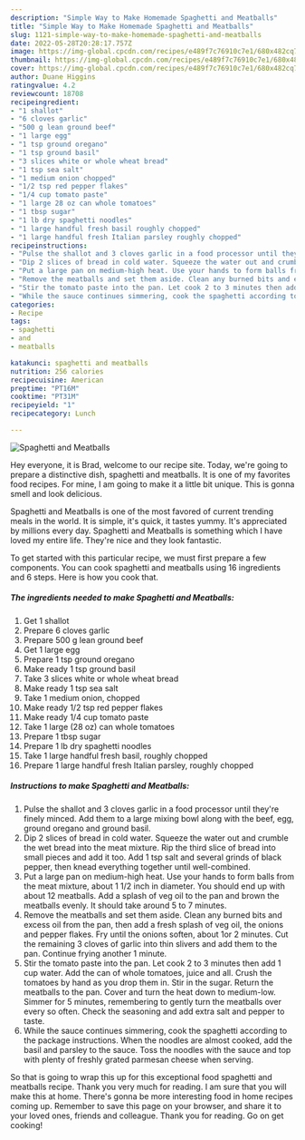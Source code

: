 ```yaml
---
description: "Simple Way to Make Homemade Spaghetti and Meatballs"
title: "Simple Way to Make Homemade Spaghetti and Meatballs"
slug: 1121-simple-way-to-make-homemade-spaghetti-and-meatballs
date: 2022-05-28T20:28:17.757Z
image: https://img-global.cpcdn.com/recipes/e489f7c76910c7e1/680x482cq70/spaghetti-and-meatballs-recipe-main-photo.jpg
thumbnail: https://img-global.cpcdn.com/recipes/e489f7c76910c7e1/680x482cq70/spaghetti-and-meatballs-recipe-main-photo.jpg
cover: https://img-global.cpcdn.com/recipes/e489f7c76910c7e1/680x482cq70/spaghetti-and-meatballs-recipe-main-photo.jpg
author: Duane Higgins
ratingvalue: 4.2
reviewcount: 18708
recipeingredient:
- "1 shallot"
- "6 cloves garlic"
- "500 g lean ground beef"
- "1 large egg"
- "1 tsp ground oregano"
- "1 tsp ground basil"
- "3 slices white or whole wheat bread"
- "1 tsp sea salt"
- "1 medium onion chopped"
- "1/2 tsp red pepper flakes"
- "1/4 cup tomato paste"
- "1 large 28 oz can whole tomatoes"
- "1 tbsp sugar"
- "1 lb dry spaghetti noodles"
- "1 large handful fresh basil roughly chopped"
- "1 large handful fresh Italian parsley roughly chopped"
recipeinstructions:
- "Pulse the shallot and 3 cloves garlic in a food processor until they&#39;re finely minced. Add them to a large mixing bowl along with the beef, egg, ground oregano and ground basil."
- "Dip 2 slices of bread in cold water. Squeeze the water out and crumble the wet bread into the meat mixture. Rip the third slice of bread into small pieces and add it too. Add 1 tsp salt and several grinds of black pepper, then knead everything together until well-combined."
- "Put a large pan on medium-high heat. Use your hands to form balls from the meat mixture, about 1 1/2 inch in diameter. You should end up with about 12 meatballs. Add a splash of veg oil to the pan and brown the meatballs evenly. It should take around 5 to 7 minutes."
- "Remove the meatballs and set them aside. Clean any burned bits and excess oil from the pan, then add a fresh splash of veg oil, the onions and pepper flakes. Fry until the onions soften, about 1or 2 minutes. Cut the remaining 3 cloves of garlic into thin slivers and add them to the pan. Continue frying another 1 minute."
- "Stir the tomato paste into the pan. Let cook 2 to 3 minutes then add 1 cup water. Add the can of whole tomatoes, juice and all. Crush the tomatoes by hand as you drop them in. Stir in the sugar. Return the meatballs to the pan. Cover and turn the heat down to medium-low. Simmer for 5 minutes, remembering to gently turn the meatballs over every so often. Check the seasoning and add extra salt and pepper to taste."
- "While the sauce continues simmering, cook the spaghetti according to the package instructions. When the noodles are almost cooked, add the basil and parsley to the sauce. Toss the noodles with the sauce and top with plenty of freshly grated parmesan cheese when serving."
categories:
- Recipe
tags:
- spaghetti
- and
- meatballs

katakunci: spaghetti and meatballs 
nutrition: 256 calories
recipecuisine: American
preptime: "PT16M"
cooktime: "PT31M"
recipeyield: "1"
recipecategory: Lunch

---
```



![Spaghetti and Meatballs](https://img-global.cpcdn.com/recipes/e489f7c76910c7e1/680x482cq70/spaghetti-and-meatballs-recipe-main-photo.jpg)

Hey everyone, it is Brad, welcome to our recipe site. Today, we're going to prepare a distinctive dish, spaghetti and meatballs. It is one of my favorites food recipes. For mine, I am going to make it a little bit unique. This is gonna smell and look delicious.



Spaghetti and Meatballs is one of the most favored of current trending meals in the world. It is simple, it's quick, it tastes yummy. It's appreciated by millions every day. Spaghetti and Meatballs is something which I have loved my entire life. They're nice and they look fantastic.


To get started with this particular recipe, we must first prepare a few components. You can cook spaghetti and meatballs using 16 ingredients and 6 steps. Here is how you cook that.

<!--inarticleads1-->

##### The ingredients needed to make Spaghetti and Meatballs:

1. Get 1 shallot
1. Prepare 6 cloves garlic
1. Prepare 500 g lean ground beef
1. Get 1 large egg
1. Prepare 1 tsp ground oregano
1. Make ready 1 tsp ground basil
1. Take 3 slices white or whole wheat bread
1. Make ready 1 tsp sea salt
1. Take 1 medium onion, chopped
1. Make ready 1/2 tsp red pepper flakes
1. Make ready 1/4 cup tomato paste
1. Take 1 large (28 oz) can whole tomatoes
1. Prepare 1 tbsp sugar
1. Prepare 1 lb dry spaghetti noodles
1. Take 1 large handful fresh basil, roughly chopped
1. Prepare 1 large handful fresh Italian parsley, roughly chopped




<!--inarticleads2-->

##### Instructions to make Spaghetti and Meatballs:

1. Pulse the shallot and 3 cloves garlic in a food processor until they&#39;re finely minced. Add them to a large mixing bowl along with the beef, egg, ground oregano and ground basil.
1. Dip 2 slices of bread in cold water. Squeeze the water out and crumble the wet bread into the meat mixture. Rip the third slice of bread into small pieces and add it too. Add 1 tsp salt and several grinds of black pepper, then knead everything together until well-combined.
1. Put a large pan on medium-high heat. Use your hands to form balls from the meat mixture, about 1 1/2 inch in diameter. You should end up with about 12 meatballs. Add a splash of veg oil to the pan and brown the meatballs evenly. It should take around 5 to 7 minutes.
1. Remove the meatballs and set them aside. Clean any burned bits and excess oil from the pan, then add a fresh splash of veg oil, the onions and pepper flakes. Fry until the onions soften, about 1or 2 minutes. Cut the remaining 3 cloves of garlic into thin slivers and add them to the pan. Continue frying another 1 minute.
1. Stir the tomato paste into the pan. Let cook 2 to 3 minutes then add 1 cup water. Add the can of whole tomatoes, juice and all. Crush the tomatoes by hand as you drop them in. Stir in the sugar. Return the meatballs to the pan. Cover and turn the heat down to medium-low. Simmer for 5 minutes, remembering to gently turn the meatballs over every so often. Check the seasoning and add extra salt and pepper to taste.
1. While the sauce continues simmering, cook the spaghetti according to the package instructions. When the noodles are almost cooked, add the basil and parsley to the sauce. Toss the noodles with the sauce and top with plenty of freshly grated parmesan cheese when serving.




So that is going to wrap this up for this exceptional food spaghetti and meatballs recipe. Thank you very much for reading. I am sure that you will make this at home. There's gonna be more interesting food in home recipes coming up. Remember to save this page on your browser, and share it to your loved ones, friends and colleague. Thank you for reading. Go on get cooking!

